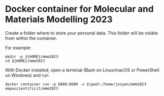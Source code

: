 # Docker container for Molecular and Materials Modelling 2023

Create a folder where to store your personal data. This folder will be visible from within the container.

For example:

```
mkdir -p ${HOME}/mmm2023
cd ${HOME}/mmm2023
```

With Docker installed, open a terminal (Bash on Linux/macOS or PowerShell on Windows) and run

```
docker container run -p 8888:8888 -v $(pwd):/home/jovyan/mmm2023 empascientificit/mmm2023
```
